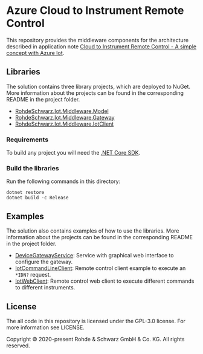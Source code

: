 # Azure Cloud to Instrument Remote Control
This repository provides the middleware components for the architecture described in application note [Cloud to Instrument Remote Control - A simple concept with Azure Iot](https://www.rohde-schwarz.com/appnote/GFM319).

## Libraries

The solution contains three library projects, which are deployed to NuGet. More information about the projects can be found in the corresponding README in the project folder.

- [RohdeSchwarz.Iot.Middleware.Model](src/Middleware.Model/README.md)
- [RohdeSchwarz.Iot.Middleware.Gateway](src/Middleware.Gateway/README.md)
- [RohdeSchwarz.Iot.Middleware.IotClient](src/Middleware.IotClient/README.md)

### Requirements
To build any project you will need the [.NET Core SDK](https://dotnet.microsoft.com/download).

### Build the libraries

Run the following commands in this directory:
```
dotnet restore
dotnet build -c Release
```

## Examples
The solution also contains examples of how to use the libraries. More information about the projects can be found in the corresponding README in the project folder.

- [DeviceGatewayService](samples/Quickstarts/1_DeviceGatewayService/README.md): Service with graphical web interface to configure the gateway.
- [IotCommandLineClient](samples/Quickstarts/2_IotCommandLineClient/README.md): Remote control client example to execute an `*IDN?` request.
- [IotWebClient](samples/Quickstarts/3_IoTWebClient/README.md): Remote control web client to execute different commands to different instruments.

## License

The all code in this repository is licensed under the GPL-3.0 license. For more information see LICENSE.

Copyright © 2020-present Rohde &amp; Schwarz GmbH &amp; Co. KG. All rights reserved.